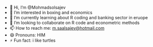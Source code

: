 - 👋 Hi, I’m @Mohmadsolsajev
- 👀 I’m interested in boxing and economics
- 🌱 I’m currently learning about R coding and banking sector in eruope
- 💞️ I’m looking to collaborate on R code and econometric methods
- 📫 How to reach me: m.saalsajev@hotmail.com
- 😄 Pronouns: HIM
- ⚡ Fun fact: i like turtles

<!---
Mohmadsolsajev/Mohmadsolsajev is a ✨ special ✨ repository because its `README.md` (this file) appears on your GitHub profile.
You can click the Preview link to take a look at your changes.
--->
